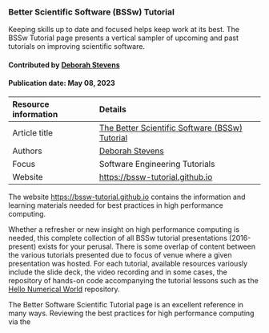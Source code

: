 ### Better Scientific Software (BSSw) Tutorial
<!-- deck text start --> 

Keeping skills up to date and focused helps keep work at its best. The BSSw Tutorial page presents a vertical sampler of upcoming and past tutorials on improving scientific software.

#### Contributed by [Deborah Stevens](https://github.com/haikudeb)
#### Publication date: May 08, 2023

Resource information | Details
:--- | :--- 
Article title | [The Better Scientific Software (BSSw) Tutorial](https://bssw-tutorial.github.io)
Authors | [Deborah Stevens](https://github.com/haikudeb)
Focus | Software Engineering Tutorials
Website | https://bssw-tutorial.github.io 


The website https://bssw-tutorial.github.io contains the information and learning materials needed for best practices in high performance computing. 

Whether a refresher or new insight on high performance computing is needed, this complete collection of all BSSw tutorial presentations (2016-present) exists for your perusal. 
There is some overlap of content between the various tutorials presented due to focus of venue where a given presentation was hosted.
For each tutorial, available resources variously include the slide deck, the video recording and in some cases, the repository of hands-on code accompanying the tutorial lessons such as the [Hello Numerical World](https://github.com/bssw-tutorial/hello-numerical-world-2021-11-15-sc) repository.

The Better Software Scientific Tutorial page is an excellent reference in many ways. Reviewing the best practices for high performance computing via the 

<!---
Publish: yes
Topics: Software Engineering, Online Learning, In-Person Learning, Software Process Improvement, Development Tools, Refactoring, Licensing, Testing
--->
